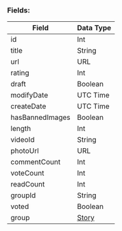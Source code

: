 ### Fields:

| Field | Data Type |
|-|-|
| id | Int |
| title | String |
| url | URL |
| rating | Int |
| draft | Boolean |
| modifyDate | UTC Time |
| createDate | UTC Time |
| hasBannedImages | Boolean |
| length | Int |
| videoId | String |
| photoUrl | URL |
| commentCount | Int |
| voteCount | Int |
| readCount | Int |
| groupId | String |
| voted | Boolean |
| group | [Story](./Story.md) |